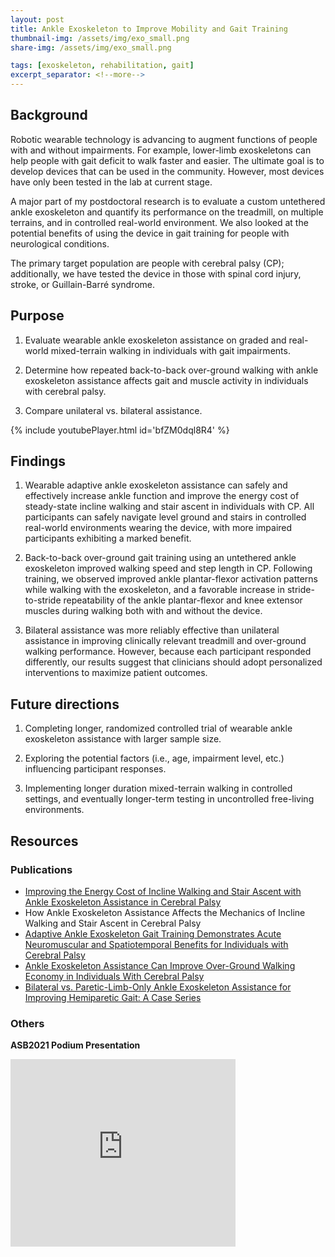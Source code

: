 ```yaml
---
layout: post
title: Ankle Exoskeleton to Improve Mobility and Gait Training
thumbnail-img: /assets/img/exo_small.png
share-img: /assets/img/exo_small.png

tags: [exoskeleton, rehabilitation, gait]
excerpt_separator: <!--more-->
---
```




## Background

Robotic wearable technology is advancing to augment functions of people with and without impairments. For example, lower-limb exoskeletons can help people with gait deficit to walk faster and easier. The ultimate goal is to develop devices that can be used in the community. However, most devices have only been tested in the lab at current stage.

A major part of my postdoctoral research is to evaluate a custom untethered ankle exoskeleton and quantify its performance on the treadmill, on multiple terrains, and in controlled real-world environment. We also looked at the potential benefits of using the device in gait training for people with neurological conditions.

<!--more-->

The primary target population are people with cerebral palsy (CP); additionally, we have tested the device in those with spinal cord injury, stroke, or Guillain-Barré syndrome.

## Purpose
1) Evaluate wearable ankle exoskeleton assistance on graded and real-world mixed-terrain walking in individuals with gait impairments.

2) Determine how repeated back-to-back over-ground walking with ankle exoskeleton assistance affects gait and muscle activity in individuals with cerebral palsy.

3) Compare unilateral vs. bilateral assistance.

{% include youtubePlayer.html id='bfZM0dql8R4' %}


## Findings

1. Wearable adaptive ankle exoskeleton assistance can safely and effectively increase ankle function and improve the energy cost of steady-state incline walking and stair ascent in individuals with CP. All participants can safely navigate level ground and stairs in controlled real-world environments wearing the device, with more impaired participants exhibiting a marked benefit.

2. Back-to-back over-ground gait training using an untethered ankle exoskeleton improved walking speed and step length in CP. Following training, we observed improved ankle plantar-flexor activation patterns while walking with the exoskeleton, and a favorable increase in stride-to-stride repeatability of the ankle plantar-flexor and knee extensor muscles during walking both with and without the device.

3. Bilateral assistance was more reliably effective than unilateral assistance in improving clinically relevant treadmill and over-ground walking performance. However, because each participant responded differently, our results suggest that clinicians should adopt personalized interventions to maximize patient outcomes. 

## Future directions

1.	Completing longer, randomized controlled trial of wearable ankle exoskeleton assistance with larger sample size.

2.	Exploring the potential factors (i.e., age, impairment level, etc.) influencing participant responses.

3.	Implementing longer duration mixed-terrain walking in controlled settings, and eventually longer-term testing in uncontrolled free-living environments. 


## Resources

### Publications
- [Improving the Energy Cost of Incline Walking and Stair Ascent with Ankle Exoskeleton Assistance in Cerebral Palsy](https://drive.google.com/file/d/1uGwKAfJFnProkGlR7543lYSeh9-C9i47/view?usp=sharing)
- How Ankle Exoskeleton Assistance Affects the Mechanics of Incline Walking and Stair Ascent in Cerebral Palsy
- [Adaptive Ankle Exoskeleton Gait Training Demonstrates Acute Neuromuscular and Spatiotemporal Benefits for Individuals with Cerebral Palsy](https://drive.google.com/file/d/1eXigMNTdMOHbyOg6BE7nQpmf-Zk2a7hJ/view?usp=sharing)
- [Ankle Exoskeleton Assistance Can Improve Over-Ground Walking Economy in Individuals With Cerebral Palsy](https://drive.google.com/file/d/1eXigMNTdMOHbyOg6BE7nQpmf-Zk2a7hJ/view?usp=sharing)
- [Bilateral vs. Paretic-Limb-Only Ankle Exoskeleton Assistance for Improving Hemiparetic Gait: A Case Series](https://drive.google.com/file/d/16oBCtTB7lalpI6GlZ-P5ESbcozhxtkNI/view?usp=sharing)


### Others
**ASB2021 Podium Presentation**

<iframe src="https://docs.google.com/presentation/d/e/2PACX-1vStirwXafXTNXDYvTT5RI0Me_fDA_7iHyKXng8MGO7HpPMhC0Z0ntoiKN05D99I_jFFQwt4jpCAmPKB/pub?start=false&loop=false&delayms=3000" frameborder="0" width="360" height="300" allowfullscreen="true" mozallowfullscreen="true" webkitallowfullscreen="true"></iframe>


